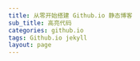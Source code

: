 ```yaml
---
title: 从零开始搭建 Github.io 静态博客
sub_title: 高亮代码
categories: github.io
tags: Github.io jekyll
layout: page
---
```


